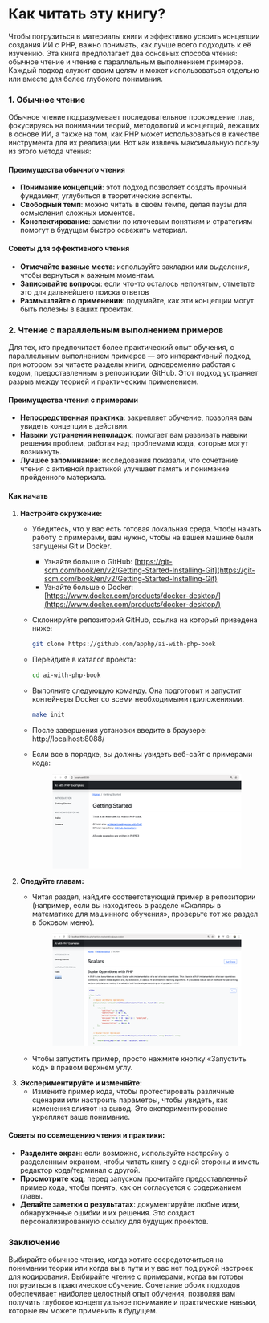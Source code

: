# Как читать эту книгу?

Чтобы погрузиться в материалы книги и эффективно усвоить концепции создания ИИ с PHP, важно понимать, как лучше всего подходить к её изучению. Эта книга предполагает два основных способа чтения: обычное чтение и чтение с параллельным выполнением примеров. Каждый подход служит своим целям и может использоваться отдельно или вместе для более глубокого понимания.

### 1. Обычное чтение

Обычное чтение подразумевает последовательное прохождение глав, фокусируясь на понимании теорий, методологий и концепций, лежащих в основе ИИ, а также на том, как PHP может использоваться в качестве инструмента для их реализации. Вот как извлечь максимальную пользу из этого метода чтения:

#### Преимущества обычного чтения

* **Понимание концепций**: этот подход позволяет создать прочный фундамент, углубиться в теоретические аспекты.
* **Свободный темп**: можно читать в своём темпе, делая паузы для осмысления сложных моментов.
* **Конспектирование**: заметки по ключевым понятиям и стратегиям помогут в будущем быстро освежить материал.

#### Советы для эффективного чтения

* **Отмечайте важные места**: используйте закладки или выделения, чтобы вернуться к важным моментам.
* **Записывайте вопросы**: если что-то осталось непонятым, отметьте это для дальнейшего поиска ответов
* **Размышляйте о применении**: подумайте, как эти концепции могут быть полезны в ваших проектах.

### 2. Чтение с параллельным выполнением примеров

Для тех, кто предпочитает более практический опыт обучения, с параллельным выполнением примеров — это интерактивный подход, при котором вы читаете разделы книги, одновременно работая с кодом, предоставленным в репозитории GitHub. Этот подход устраняет разрыв между теорией и практическим применением.

#### Преимущества чтения с примерами

* **Непосредственная практика**: закрепляет обучение, позволяя вам увидеть концепции в действии.&#x20;
* **Навыки устранения неполадок**: помогает вам развивать навыки решения проблем, работая над проблемами кода, которые могут возникнуть.&#x20;
* **Лучшее запоминание**: исследования показали, что сочетание чтения с активной практикой улучшает память и понимание пройденного материала.

#### Как начать

1. **Настройте окружение:**
   * Убедитесь, что у вас есть готовая локальная среда. Чтобы начать работу с примерами, вам нужно, чтобы на вашей машине были запущены Git и Docker.
     * Узнайте больше о GitHub: [https://git-scm.com/book/en/v2/Getting-Started-Installing-Git](https://git-scm.com/book/en/v2/Getting-Started-Installing-Git)
     * Узнайте больше о Docker: [https://www.docker.com/products/docker-desktop/](https://www.docker.com/products/docker-desktop/)
   *   Склонируйте репозиторий GitHub, ссылка на который приведена ниже:&#x20;

       ```bash
       git clone https://github.com/apphp/ai-with-php-book
       ```
   *   Перейдите в каталог проекта:

       ```bash
       cd ai-with-php-book
       ```
   *   Выполните следующую команду. Она подготовит и запустит контейнеры Docker со всеми необходимыми приложениями.

       ```bash
       make init
       ```
   * После завершения установки введите в браузере: http://localhost:8088/
   *   Если все в порядке, вы должны увидеть веб-сайт с примерами кода:

       <figure><img src="../.gitbook/assets/image (18).png" alt=""><figcaption></figcaption></figure>
2. **Следуйте главам:**
   *   Читая раздел, найдите соответствующий пример в репозитории (например, если вы находитесь в разделе «Скаляры в математике для машинного обучения», проверьте тот же раздел в боковом меню).

       <figure><img src="../.gitbook/assets/image (19).png" alt=""><figcaption></figcaption></figure>
   * Чтобы запустить пример, просто нажмите кнопку «Запустить код» в правом верхнем углу.
3. **Экспериментируйте и изменяйте:**
   * Измените пример кода, чтобы протестировать различные сценарии или настроить параметры, чтобы увидеть, как изменения влияют на вывод. Это экспериментирование укрепляет ваше понимание.

#### Советы по совмещению чтения и практики:

* **Разделите экран**: если возможно, используйте настройку с разделенным экраном, чтобы читать книгу с одной стороны и иметь редактор кода/терминал с другой.&#x20;
* **Просмотрите код**: перед запуском прочитайте предоставленный пример кода, чтобы понять, как он согласуется с содержанием главы.&#x20;
* **Делайте заметки о результатах**: документируйте любые идеи, обнаруженные ошибки и их решения. Это создаст персонализированную ссылку для будущих проектов.

### Заключение&#x20;

Выбирайте обычное чтение, когда хотите сосредоточиться на понимании теории или когда вы в пути и у вас нет под рукой настроек для кодирования. Выбирайте чтение с примерами, когда вы готовы погрузиться в практическое обучение. Сочетание обоих подходов обеспечивает наиболее целостный опыт обучения, позволяя вам получить глубокое концептуальное понимание и практические навыки, которые вы можете применить в будущем.
